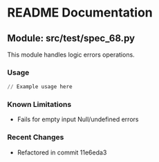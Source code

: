 # README Documentation

## Module: src/test/spec_68.py

This module handles logic errors operations.

### Usage

```python
// Example usage here
```

### Known Limitations

- Fails for empty input Null/undefined errors

### Recent Changes

- Refactored in commit 11e6eda3

